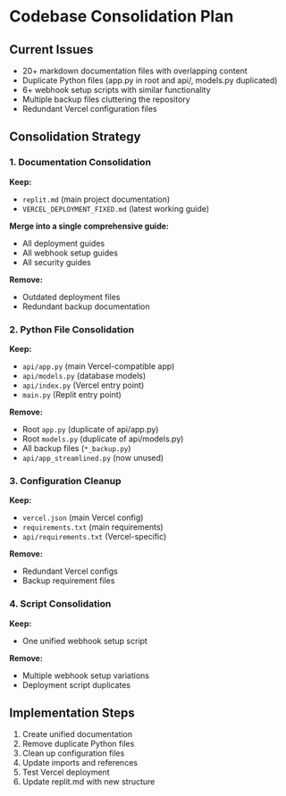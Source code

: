 # Codebase Consolidation Plan

## Current Issues
- 20+ markdown documentation files with overlapping content
- Duplicate Python files (app.py in root and api/, models.py duplicated)
- 6+ webhook setup scripts with similar functionality
- Multiple backup files cluttering the repository
- Redundant Vercel configuration files

## Consolidation Strategy

### 1. Documentation Consolidation
**Keep:** 
- `replit.md` (main project documentation)
- `VERCEL_DEPLOYMENT_FIXED.md` (latest working guide)

**Merge into a single comprehensive guide:**
- All deployment guides
- All webhook setup guides
- All security guides

**Remove:**
- Outdated deployment files
- Redundant backup documentation

### 2. Python File Consolidation
**Keep:**
- `api/app.py` (main Vercel-compatible app)
- `api/models.py` (database models)
- `api/index.py` (Vercel entry point)
- `main.py` (Replit entry point)

**Remove:**
- Root `app.py` (duplicate of api/app.py)
- Root `models.py` (duplicate of api/models.py)
- All backup files (`*_backup.py`)
- `api/app_streamlined.py` (now unused)

### 3. Configuration Cleanup
**Keep:**
- `vercel.json` (main Vercel config)
- `requirements.txt` (main requirements)
- `api/requirements.txt` (Vercel-specific)

**Remove:**
- Redundant Vercel configs
- Backup requirement files

### 4. Script Consolidation
**Keep:**
- One unified webhook setup script

**Remove:**
- Multiple webhook setup variations
- Deployment script duplicates

## Implementation Steps
1. Create unified documentation
2. Remove duplicate Python files
3. Clean up configuration files
4. Update imports and references
5. Test Vercel deployment
6. Update replit.md with new structure